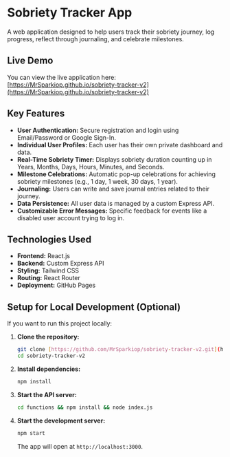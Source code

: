 # Sobriety Tracker App

A web application designed to help users track their sobriety journey, log progress, reflect through journaling, and celebrate milestones.

## Live Demo

You can view the live application here: [https://MrSparkiop.github.io/sobriety-tracker-v2](https://MrSparkiop.github.io/sobriety-tracker-v2)

## Key Features

* **User Authentication:** Secure registration and login using Email/Password or Google Sign-In.
* **Individual User Profiles:** Each user has their own private dashboard and data.
* **Real-Time Sobriety Timer:** Displays sobriety duration counting up in Years, Months, Days, Hours, Minutes, and Seconds.
* **Milestone Celebrations:** Automatic pop-up celebrations for achieving sobriety milestones (e.g., 1 day, 1 week, 30 days, 1 year).
* **Journaling:** Users can write and save journal entries related to their journey.
* **Data Persistence:** All user data is managed by a custom Express API.
* **Customizable Error Messages:** Specific feedback for events like a disabled user account trying to log in.

## Technologies Used

* **Frontend:** React.js
* **Backend:** Custom Express API
* **Styling:** Tailwind CSS
* **Routing:** React Router
* **Deployment:** GitHub Pages

## Setup for Local Development (Optional)

If you want to run this project locally:

1.  **Clone the repository:**
    ```bash
    git clone [https://github.com/MrSparkiop/sobriety-tracker-v2.git](https://github.com/MrSparkiop/sobriety-tracker-v2.git)
    cd sobriety-tracker-v2
    ```
2.  **Install dependencies:**
    ```bash
    npm install
    ```
3.  **Start the API server:**
    ```bash
    cd functions && npm install && node index.js
    ```
4.  **Start the development server:**
    ```bash
    npm start
    ```
    The app will open at `http://localhost:3000`.